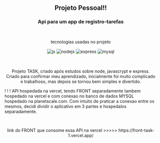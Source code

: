 <h2 align="center">Projeto Pessoal!!</h2>



  <h3 align="center"> Api para um app de registro-tarefas</h3>

  <br>


  <div align="center" style="display: inline_block">
    <p>tecnologias usadas no projeto</p>
    <img align="center" alt="js" src="https://img.shields.io/badge/JavaScript-F7DF1E?style=for-the-badge&logo=javascript&logoColor=black" />
    <img align="center" alt="nodejs" src="https://img.shields.io/badge/Node.js-43853D?style=for-the-badge&logo=node.js&logoColor=white" />
    <img align="center" alt="express" src="https://img.shields.io/badge/Express.js-404D59?style=for-the-badge" />
    <img align="center" alt="mysql" src="https://img.shields.io/badge/MySQL-00000F?style=for-the-badge&logo=mysql&logoColor=red"/>
    

  </div><br/>




  <br>
  <p align="center"> Projeto TASK, criado após estudos sobre node, javascrypt e express. Criado para confirmar meu aprendizado, inicialmente foi muito complicado e trabalhoso, mas depois se tornou bem simples e divertido. 
  
  ! ! !  API hospedada na vercel, tendo FRONT separadamente tambem hospedado na vercel e com conexao no banco de dados MYSQL hospedado na planetscale.com.
   Com intuito de praticar a conexao entre os mesmos, decidi dividir o aplicativo em 3 partes e hospedalos separadamente.
  </p>

<br>

<p align="center">link do FRONT que consome essa API na vercel >>>>> https://front-task-1.vercel.app/</p>
